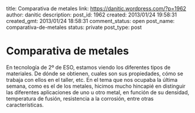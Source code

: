 title: Comparativa de metales
link: https://danitic.wordpress.com/?p=1962
author: danitic
description: 
post_id: 1962
created: 2013/01/24 19:58:31
created_gmt: 2013/01/24 18:58:31
comment_status: open
post_name: comparativa-de-metales
status: private
post_type: post

# Comparativa de metales

En tecnología de 2º de ESO, estamos viendo los diferentes tipos de materiales. De dónde se obtienen, cuales son sus propiedades, cómo se trabaja con ellos en el taller, etc. En el tema que nos ocupaba la última semana, como es el de los metales, hicimos mucho hincapié en distinguir las diferentes aplicaciones de uno u otro metal, en función de su densidad, temperatura de fusión, resistencia a la corrosión, entre otras características.